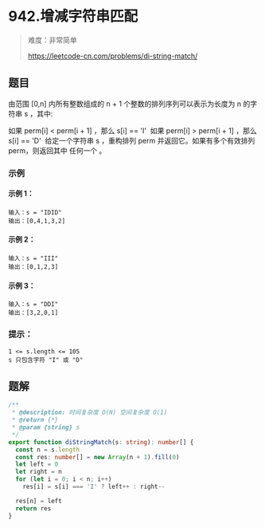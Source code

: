 # 942.增减字符串匹配

> 难度：非常简单
>
> https://leetcode-cn.com/problems/di-string-match/

## 题目

由范围 [0,n] 内所有整数组成的 n + 1 个整数的排列序列可以表示为长度为 n 的字符串 s ，其中:

如果 perm[i] < perm[i + 1] ，那么 s[i] == 'I' 
如果 perm[i] > perm[i + 1] ，那么 s[i] == 'D' 
给定一个字符串 s ，重构排列 perm 并返回它。如果有多个有效排列perm，则返回其中 任何一个 。

### 示例

#### 示例 1：

```
输入：s = "IDID"
输出：[0,4,1,3,2]
```

#### 示例 2：

```
输入：s = "III"
输出：[0,1,2,3]
```

#### 示例 3：

```
输入：s = "DDI"
输出：[3,2,0,1]
```

### 提示：

```
1 <= s.length <= 105
s 只包含字符 "I" 或 "D"
```

## 题解

```ts
/**
 * @description: 时间复杂度 O(N) 空间复杂度 O(1)
 * @return {*}
 * @param {string} s
 */
export function diStringMatch(s: string): number[] {
  const n = s.length
  const res: number[] = new Array(n + 1).fill(0)
  let left = 0
  let right = n
  for (let i = 0; i < n; i++)
    res[i] = s[i] === 'I' ? left++ : right--

  res[n] = left
  return res
}
```
